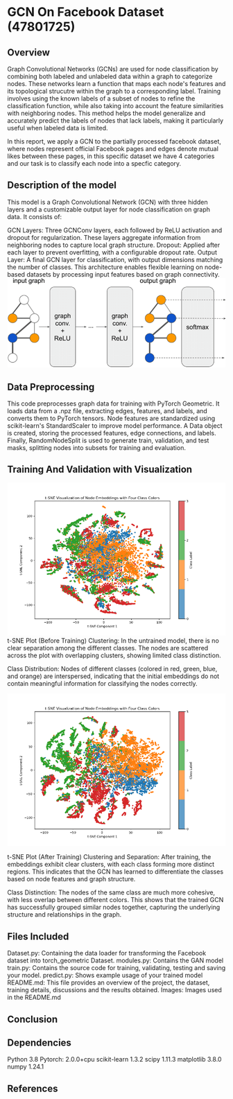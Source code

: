 # GCN On Facebook Dataset (47801725)

## Overview 
 Graph Convolutional Networks (GCNs) are used for node classification by combining both labeled and unlabeled data within a graph to categorize nodes. These networks learn a function that maps each node's features and its topological strucutre within the graph to a corresponding label. Training involves using the known labels of a subset of nodes to refine the classification function, while also taking into account the  feature similarities with neighboring nodes. This method helps the model generalize and accurately predict the labels of nodes that lack labels, making it particularly useful when labeled data is limited.

In this report, we apply a GCN to the partially processed facebook dataset, where nodes represent official Facebook pages and edges denote mutual likes between these pages, in this specific dataset we have 4 categories and our task is to classify each node into a specfic category. 

## Description of the model 
This model is a Graph Convolutional Network (GCN) with three hidden layers and a customizable output layer for node classification on graph data. It consists of:

GCN Layers: Three GCNConv layers, each followed by ReLU activation and dropout for regularization. These layers aggregate information from neighboring nodes to capture local graph structure.
Dropout: Applied after each layer to prevent overfitting, with a configurable dropout rate.
Output Layer: A final GCN layer for classification, with output dimensions matching the number of classes.
This architecture enables flexible learning on node-based datasets by processing input features based on graph connectivity.
![Example of a GCN Model Architecture](images/The-structure-of-GCN-model-Each-node-in-the-input-graph-represents-a-sample-with-a.png)

## Data Preprocessing 
This code preprocesses graph data for training with PyTorch Geometric. It loads data from a .npz file, extracting edges, features, and labels, and converts them to PyTorch tensors. Node features are standardized using scikit-learn's StandardScaler to improve model performance. A Data object is created, storing the processed features, edge connections, and labels. Finally, RandomNodeSplit is used to generate train, validation, and test masks, splitting nodes into subsets for training and evaluation.
## Training And Validation with Visualization

![TSNE Plot Before Training](images/TSNE_Before.png)
t-SNE Plot (Before Training)
Clustering: In the untrained model, there is no clear separation among the different classes. The nodes are scattered across the plot with overlapping clusters, showing limited class distinction.

Class Distribution: Nodes of different classes (colored in red, green, blue, and orange) are interspersed, indicating that the initial embeddings do not contain meaningful information for classifying the nodes correctly.

![TSNE Plot after training](images/Tsne.png)

t-SNE Plot (After Training)
Clustering and Separation: After training, the embeddings exhibit clear clusters, with each class forming more distinct regions. This indicates that the GCN has learned to differentiate the classes based on node features and graph structure.

Class Distinction: The nodes of the same class are much more cohesive, with less overlap between different colors. This shows that the trained GCN has successfully grouped similar nodes together, capturing the underlying structure and relationships in the graph.

## Files Included 
Dataset.py: Containing the data loader for transforming the Facebook dataset into torch_geometric Dataset.
modules.py: Contains the GAN model
train.py: Contains the source code for training, validating, testing and saving your model.
predict.py: Shows example usage of your trained model
README.md: This file provides an overview of the project, the dataset, training details, discussions and the results obtained.
Images: Images used in the README.md


## Conclusion 


## Dependencies 
Python 3.8 
Pytorch: 2.0.0+cpu
scikit-learn 1.3.2 
scipy 1.11.3 
matplotlib 3.8.0 
numpy 1.24.1
## References 
